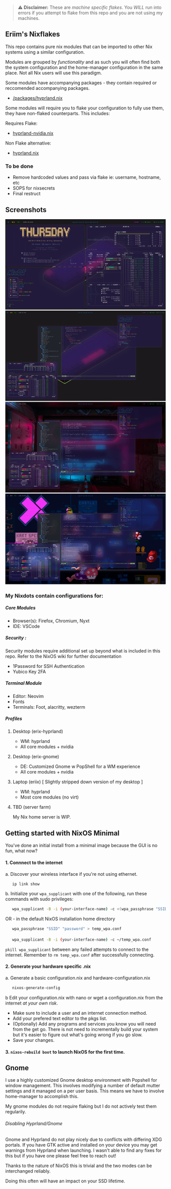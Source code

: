 > :warning: **Disclaimer:** These are *machine specific flakes*. You *WILL* run into errors if you attempt to flake from this repo and you are not using my machines.

## Eriim's Nixflakes

This repo contains pure nix modules that can be imported to other Nix systems using a similar configuration. 

Modules are grouped by *functionality* and as such you will often find both the system configuration and the home-manager configuration in the same place. Not all Nix users will use this paradigm.

Some modules have accompanying packages - they contain required or reccomended accompanying packages.
- [/packages/hyprland.nix](https://github.com/erictossell/nixflakes/blob/main/packages/hyprland.nix)

Some modules will require you to flake your configuration to fully use them, they have non-flaked counterparts. This includes:

Requires Flake:

- [hyprland-nvidia.nix](https://github.com/erictossell/nixflakes/blob/main/modules/hyprland-nvidia.nix)

Non Flake alternative:

- [hyprland.nix](https://github.com/erictossell/nixflakes/blob/main/modules/hyprland.nix)

### To be done 

- Remove hardcoded values and pass via flake ie: username, hostname, etc
- SOPS for nixsecrets
- Final restruct

## Screenshots 
![Hyprland](screens/screen-hyprland.png)
![Hyprland1](screens/screen-hyprland1.png)
![Hyprland2](screens/screen-hyprland2.png)
![Hyprland3](screens/screen-hyprland3.png)

### My Nixdots contain configurations for:

##### Core Modules

  - Browser(s): Firefox, Chromium, Nyxt 
  - IDE: VSCode

##### Security : 

  Security modules require additional set up beyond what is included in this repo.
  Refer to the NixOS wiki for further documentation
  - 1Password for SSH Authentication
  - Yubico Key 2FA

##### Terminal Module 

  - Editor: Neovim
  - Fonts
  - Terminals: Foot, alacritty, wezterm   

##### Profiles

1. Desktop (erix-hyprland)

   - WM: hyprland
   - All core modules + nvidia

2. Desktop (erix-gnome)

   - DE: Customized Gnome w PopShell for a WM experience
   - All core modules + nvidia

3. Laptop (eriix) [ Slightly stripped down version of my desktop ]

   - WM: hyprland
   - Most core modules (no virt)   

4. TBD (server farm) 

   My Nix home server is WIP.

## Getting started with NixOS Minimal

You've done an initial install from a minimal image because the GUI is no fun, what now?

#### 1. Connnect to the internet
   a. Discover your wireless interface if you're not using ethernet.
   
   ```bash
      ip link show
   ```
   
   b. Initialize your `wpa_supplicant` with one of the following, run these commands with sudo privileges:

   ```bash
      wpa_supplicant -B -i (your-interface-name) -c <(wpa_passphrase "SSID" "password")
   ```

   OR - in the default NixOS installation home directory

   ```bash
      wpa_passphrase "SSID" "password" > temp_wpa.conf

      wpa_supplicant -B -i (your-interface-name) -c ~/temp_wpa.conf
   ```
   
   `pkill wpa_supplicant` between any failed attempts to connect to the internet. Remember to `rm temp_wpa.conf` after successfully connecting.

#### 2. Generate your hardware specific .nix
   a. Generate a basic configuration.nix and hardware-configuration.nix
   ```bash
      nixos-generate-config
   ```

   b Edit your configuration.nix with nano or wget a configuration.nix from the internet *at your own risk*. 

   - Make sure to include a user and an internet connection method.
   - Add your prefered text editor to the pkgs list. 
   - (Optionally) Add any programs and services you know you will need from the get go. There is not need to incrementally build your system but it's easier to figure out what's going wrong if you go slow.
   - Save your changes.
  
#### 3. `nixos-rebuild boot` to launch NixOS for the first time. 

## Gnome

I use a highly customized Gnome desktop environment with Popshell for window management. This involves modifying a number of default mutter settings and it managed on a per user basis. This means we have to involve home-manager to accomplish this.

My gnome modules do not require flaking but I do not actively test them regularily.

###### Disabling Hyprland/Gnome
Gnome and Hyprland do not play nicely due to conflicts with differing XDG portals. If you have GTK active and installed on your device you may get warnings from Hyprland when launching. I wasn't able to find any fixes for this but if you have one please feel free to reach out!

Thanks to the nature of NixOS this is trivial and the two modes can be interchanged reliably. 

Doing this often will have an impact on your SSD lifetime.
